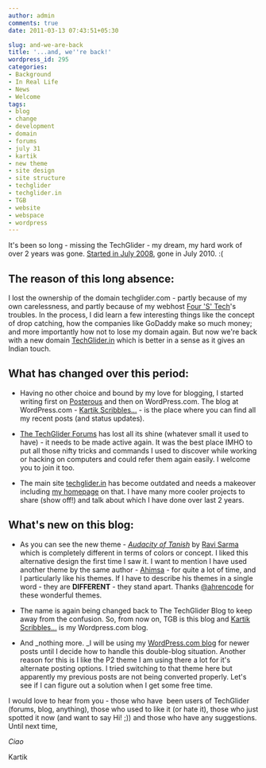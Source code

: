 ```yaml
---
author: admin
comments: true
date: 2011-03-13 07:43:51+05:30

slug: and-we-are-back
title: '...and, we''re back!'
wordpress_id: 295
categories:
- Background
- In Real Life
- News
- Welcome
tags:
- blog
- change
- development
- domain
- forums
- july 31
- kartik
- new theme
- site design
- site structure
- techglider
- techglider.in
- TGB
- website
- webspace
- wordpress
---
```


It's been so long - missing the TechGlider - my dream, my hard work of over 2 years was gone. [Started in July 2008](/post/2008/07/31/finally-a-website-of-my-own/), gone in July 2010. :(


## The reason of this long absence:


I lost the ownership of the domain techglider.com - partly because of my own carelessness, and partly because of my webhost [Four 'S' Tech](http://fourstech.in)'s troubles. In the process, I did learn a few interesting things like the concept of drop catching, how the companies like GoDaddy make so much money; and more importantly how not to lose my domain again. But now we're back with a new domain [TechGlider.in](http://techglider.in) which is better in a sense as it gives an Indian touch.


## What has changed over this period:





	
  * Having no other choice and bound by my love for blogging, I started writing first on [Posterous](http://kartikscribbles.posterous.com/) and then on WordPress.com. The blog at WordPress.com - [Kartik Scribbles...](http://k4rtik.wordpress.com/) - is the place where you can find all my recent posts (and status updates).

	
  * [The TechGlider Forums](http://techglider.in/forums) has lost all its shine (whatever small it used to have) - it needs to be made active again. It was the best place IMHO to put all those nifty tricks and commands I used to discover while working or hacking on computers and could refer them again easily. I welcome you to join it too.

	
  * The main site [techglider.in](http://techglider.in) has become outdated and needs a makeover including [my homepage](http://techglider.in/kartik) on that. I have many more cooler projects to share (show off!) and talk about which I have done over last 2 years.




## What's new on this blog:





	
  * As you can see the new theme - _[Audacity of Tanish](http://code.ahren.org/tanish-wp)_ by [Ravi Sarma](http://code.ahren.org/) which is completely different in terms of colors or concept. I liked this alternative design the first time I saw it. I want to mention I have used another theme by the same author - [Ahimsa](http://code.ahren.org/ahimsa) - for quite a lot of time, and I particularly like his themes. If I have to describe his themes in a single word - they are **DIFFERENT** - they stand apart. Thanks [@ahrencode](https://twitter.com/ahrencode) for these wonderful themes.

	
  * The name is again being changed back to The TechGlider Blog to keep away from the confusion. So, from now on, TGB is this blog and [Kartik Scribbles...](http://k4rtik.wordpress.com) is my Wordpress.com blog.

	
  * And _nothing more. _I will be using my [WordPress.com blog](http://k4rtik.wordpress.com) for newer posts until I decide how to handle this double-blog situation. Another reason for this is I like the P2 theme I am using there a lot for it's alternate posting options. I tried switching to that theme here but apparently my previous posts are not being converted properly. Let's see if I can figure out a solution when I get some free time.


I would love to hear from you - those who have  been users of TechGlider (forums, blog, anything), those who used to like it (or hate it), those who just spotted it now (and want to say Hi! ;)) and those who have any suggestions. Until next time,

_Ciao_

Kartik
